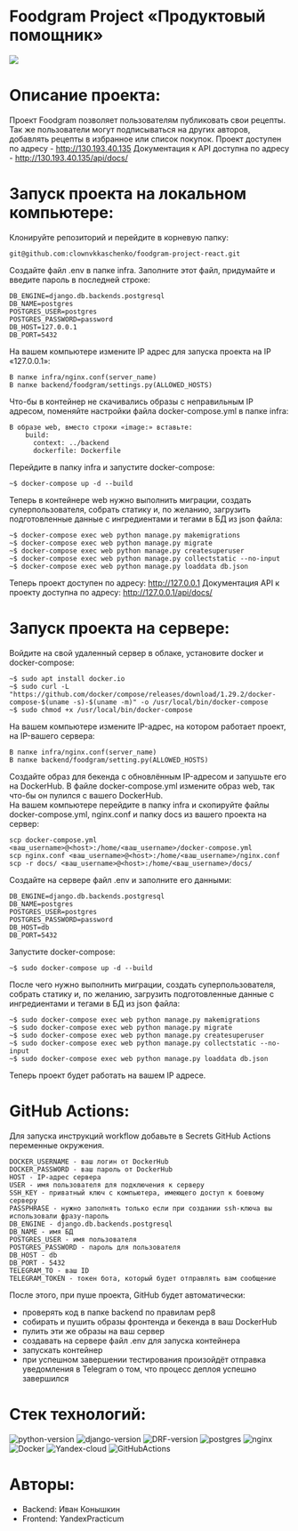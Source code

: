 # Foodgram Project «Продуктовый помощник»
![](https://github.com/clownvkkaschenko/foodgram-project-react/actions/workflows/main.yml/badge.svg)
# Описание проекта:
Проект Foodgram позволяет пользователям публиковать свои рецепты. Так же пользователи могут подписываться на других авторов, добавлять рецепты в избранное или список покупок.
Проект  доступен по адресу - http://130.193.40.135
Документация к API доступна по адресу - http://130.193.40.135/api/docs/
# Запуск проекта на локальном компьютере:
Клонируйте репозиторий и перейдите в корневую папку:
```
git@github.com:clownvkkaschenko/foodgram-project-react.git
```
Cоздайте файл .env в папке infra. Заполните этот файл, придумайте и введите пароль в последней строке:
```
DB_ENGINE=django.db.backends.postgresql
DB_NAME=postgres
POSTGRES_USER=postgres
POSTGRES_PASSWORD=password
DB_HOST=127.0.0.1
DB_PORT=5432
```
На вашем компьютере измените IP адрес для запуска проекта на IP «127.0.0.1»:
```
В папке infra/nginx.conf(server_name)
В папке backend/foodgram/settings.py(ALLOWED_HOSTS)
```
Что-бы в контейнер не скачивались образы с неправильным IP адресом, поменяйте настройки файла docker-compose.yml в папке infra:
```
В образе web, вместо строки «image:» вставьте:
    build: 
      context: ../backend 
      dockerfile: Dockerfile
```
Перейдите в папку infra и запустите docker-compose:
```
~$ docker-compose up -d --build
```
Теперь в контейнере web нужно выполнить миграции, создать суперпользователя, собрать статику и, по желанию, загрузить подготовленные данные с ингредиентами и тегами в БД из json файла:
```
~$ docker-compose exec web python manage.py makemigrations
~$ docker-compose exec web python manage.py migrate
~$ docker-compose exec web python manage.py createsuperuser
~$ docker-compose exec web python manage.py collectstatic --no-input
~$ docker-compose exec web python manage.py loaddata db.json
```
Теперь проект доступен по адресу: http://127.0.0.1
Документация API к проекту доступна по адресу: http://127.0.0.1/api/docs/
# Запуск проекта на сервере:
Войдите на свой удаленный сервер в облаке, установите docker и docker-compose:
```
~$ sudo apt install docker.io
~$ sudo curl -L "https://github.com/docker/compose/releases/download/1.29.2/docker-compose-$(uname -s)-$(uname -m)" -o /usr/local/bin/docker-compose
~$ sudo chmod +x /usr/local/bin/docker-compose
```
На вашем компьютере измените IP-адрес, на котором работает проект, на IP-вашего сервера:
```
В папке infra/nginx.conf(server_name)
В папке backend/foodgram/setting.py(ALLOWED_HOSTS)
```
Создайте образ для бекенда с обновлённым IP-адресом и запушьте его на DockerHub.
В файле docker-compose.yml измените образ web, так что-бы он пулился с вашего DockerHub.  
На вашем компьютере перейдите в папку infra и скопируйте файлы docker-compose.yml, nginx.conf и папку docs из вашего проекта на сервер:
```
scp docker-compose.yml <ваш_username>@<host>:/home/<ваш_username>/docker-compose.yml
scp nginx.conf <ваш_username>@<host>:/home/<ваш_username>/nginx.conf
scp -r docs/ <ваш_username>@<host>:/home/<ваш_username>/docs/
```
Создайте на сервере файл .env и заполните его данными:
```
DB_ENGINE=django.db.backends.postgresql
DB_NAME=postgres
POSTGRES_USER=postgres
POSTGRES_PASSWORD=password
DB_HOST=db
DB_PORT=5432
```
Запустите docker-compose:
```
~$ sudo docker-compose up -d --build
```
После чего нужно выполнить миграции, создать суперпользователя, собрать статику и, по желанию, загрузить подготовленные данные с ингредиентами и тегами в БД из json файла:
```
~$ sudo docker-compose exec web python manage.py makemigrations
~$ sudo docker-compose exec web python manage.py migrate
~$ sudo docker-compose exec web python manage.py createsuperuser
~$ sudo docker-compose exec web python manage.py collectstatic --no-input
~$ sudo docker-compose exec web python manage.py loaddata db.json
```
Теперь проект будет работать на вашем IP адресе.
# GitHub Actions:
Для запуска инструкций workflow добавьте в Secrets GitHub Actions переменные окружения. 
```
DOCKER_USERNAME - ваш логин от DockerHub
DOCKER_PASSWORD - ваш пароль от DockerHub
HOST - IP-адрес сервера
USER - имя пользователя для подключения к серверу
SSH_KEY - приватный ключ с компьютера, имеющего доступ к боевому серверу
PASSPHRASE - нужно заполнять только если при создании ssh-ключа вы использовали фразу-пароль
DB_ENGINE - django.db.backends.postgresql
DB_NAME - имя БД
POSTGRES_USER - имя пользователя
POSTGRES_PASSWORD - пароль для пользователя
DB_HOST - db
DB_PORT - 5432
TELEGRAM_TO - ваш ID
TELEGRAM_TOKEN - токен бота, который будет отправлять вам сообщение
```
После этого, при пуше проекта, GitHub будет автоматически:

- проверять код в папке backend по правилам pep8
- собирать и пушить образы фронтенда и бекенда в ваш DockerHub
- пулить эти же образы на ваш сервер
- создавать на сервере файл .env для запуска контейнера
- запускать контейнер
- при успешном завершении тестирования произойдёт отправка уведомления в Telegram о том, что процесс деплоя успешно завершился
# Стек технологий:
![python-version](https://img.shields.io/static/v1?label=Python&message=3.7.9&color=brightgreen) ![django-version](https://img.shields.io/static/v1?label=Django&message=3.2.16&color=brightgreen) ![DRF-version](https://img.shields.io/static/v1?label=DjangoRestFramework&message=3.14.0&color=brightgreen) ![postgres](https://img.shields.io/static/v1?label=&message=PostgreSQL&color=grey) ![nginx](https://img.shields.io/static/v1?label=&message=Nginx&color=grey) ![Docker](https://img.shields.io/static/v1?label=&message=Docker&color=grey) ![Yandex-cloud](https://img.shields.io/static/v1?label=&message=YandexCloud&color=grey) ![GitHubActions](https://img.shields.io/static/v1?label=&message=GitHubActions&color=grey)
# Авторы:
- Backend: Иван Конышкин
- Frontend: YandexPracticum